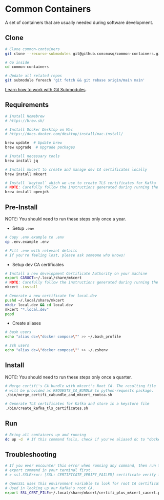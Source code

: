 # Common Containers

A set of containers that are usually needed during software development.

## Clone

```sh
# Clone common-containers
git clone --recurse-submodules git@github.com:musq/common-containers.git

# Go inside
cd common-containers

# Update all related repos
git submodule foreach 'git fetch && git rebase origin/main main'
```

[Learn how to work with Git Submodules](https://tug.ro/blog/git-demystified/#submodules).

## Requirements

```sh
# Install Homebrew
# https://brew.sh/

# Install Docker Desktop on Mac
# https://docs.docker.com/desktop/install/mac-install/

brew update  # Update brew
brew upgrade  # Upgrade packages

# Install necessary tools
brew install jq

# Install mkcert to create and manage dev CA certificates locally
brew install mkcert

# Install `keytool` which we use to create TLS certificates for Kafka
# NOTE: Carefully follow the instructions generated during running the next step
brew install openjdk
```

## Pre-Install

NOTE: You should need to run these steps only once a year.

- Setup `.env`

```sh
# Copy .env.example to .env
cp .env.example .env

# Fill .env with relevant details
# If you're feeling lost, please ask someone who knows!
```

- Setup dev CA certificates

```sh
# Install a new development Certificate Authority on your machine
export CAROOT=~/.local/share/mkcert
# NOTE: Carefully follow the instructions generated during running the next step
mkcert -install

# Generate a new certificate for local.dev
pushd ~/.local/share/mkcert
mkdir local.dev && cd local.dev
mkcert "*.local.dev"
popd
```

- Create aliases

```sh
# bash users
echo "alias dc=\"docker compose\"" >> ~/.bash_profile

# zsh users
echo "alias dc=\"docker compose\"" >> ~/.zshenv
```

## Install

NOTE: You should need to run these steps only once a quarter.

```sh
# Merge certifi's CA bundle with mkcert's Root CA. The resulting file
# will be provided as REQUESTS_CA_BUNDLE to python-requests package.
./bin/merge_certifi_cabundle_and_mkcert_rootca.sh

# Generate TLS certificates for Kafka and store in a keystore file
./bin/create_kafka_tls_certificates.sh
```

## Run

```sh
# Bring all containers up and running
dc up -d  # If this command fails, check if you've aliased dc to "docker compose"
```

## Troubleshooting

```sh
# If you ever encounter this error when running any command, then run the below
# export command in your terminal first.
# > ssl.SSLError: [SSL: CERTIFICATE_VERIFY_FAILED] certificate verify failed

# OpenSSL uses this environment variable to look for root CA certificates.
# Used in looking up our Kafka's root CA.
export SSL_CERT_FILE=~/.local/share/mkcert/certifi_plus_mkcert_cacert.pem
```
